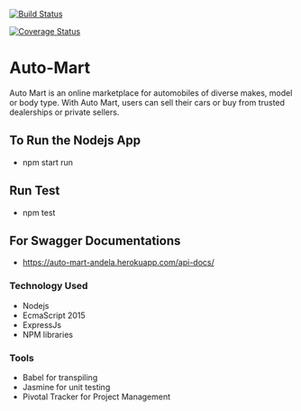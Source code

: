 [![Build Status](https://travis-ci.org/oxenprogrammer/Auto-Mart.svg?branch=develop)](https://travis-ci.org/oxenprogrammer/Auto-Mart)

[![Coverage Status](https://coveralls.io/repos/github/oxenprogrammer/Auto-Mart/badge.svg?branch=ft-mocha-tests)](https://coveralls.io/github/oxenprogrammer/Auto-Mart?branch=ft-mocha-tests)

# Auto-Mart
Auto Mart is an online marketplace for automobiles of diverse makes, model or body type. With Auto Mart, users can sell their cars or buy from trusted dealerships or private sellers.

## To Run the Nodejs App
- npm start run

## Run Test
- npm test

## For Swagger Documentations
- https://auto-mart-andela.herokuapp.com/api-docs/

### Technology Used
- Nodejs
- EcmaScript 2015
- ExpressJs
- NPM libraries

### Tools
- Babel for transpiling
- Jasmine for unit testing
- Pivotal Tracker for Project Management

